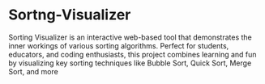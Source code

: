# Sortng-Visualizer
Sorting Visualizer is an interactive web-based tool that demonstrates the inner workings of various sorting algorithms. Perfect for students, educators, and coding enthusiasts, this project combines learning and fun by visualizing key sorting techniques like Bubble Sort, Quick Sort, Merge Sort, and more
